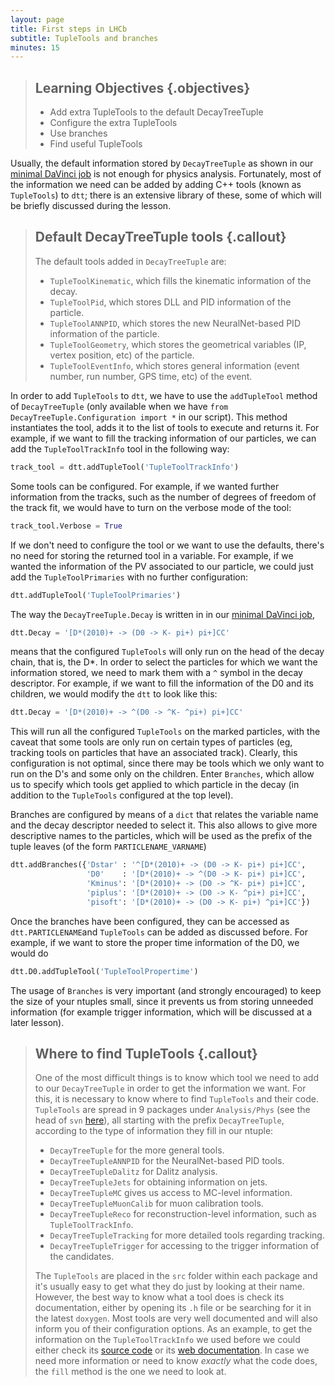 ```yaml
---
layout: page
title: First steps in LHCb
subtitle: TupleTools and branches
minutes: 15
---
```


> ## Learning Objectives {.objectives}
>
> * Add extra TupleTools to the default DecayTreeTuple
> * Configure the extra TupleTools
> * Use branches
> * Find useful TupleTools

Usually, the default information stored by `DecayTreeTuple` as shown in our [minimal DaVinci job](09-minimal-dv-job.html) is not enough for physics analysis. 
Fortunately, most of the information we need can be added by adding C++ tools (known as `TupleTools`) to `dtt`;
there is an extensive library of these, some of which will be briefly discussed during the lesson.

> ## Default DecayTreeTuple tools {.callout}
> The default tools added in `DecayTreeTuple` are:
>
>  - `TupleToolKinematic`, which fills the kinematic information of the decay.
>  - `TupleToolPid`, which stores DLL and PID information of the particle.
>  - `TupleToolANNPID`, which stores the new NeuralNet-based PID information of the particle.
>  - `TupleToolGeometry`, which stores the geometrical variables (IP, vertex position, etc) of the particle.
>  - `TupleToolEventInfo`, which stores general information (event number, run number, GPS time, etc) of the event.

In order to add `TupleTools` to `dtt`, we have to use the `addTupleTool` method of `DecayTreeTuple` (only available when we have `from DecayTreeTuple.Configuration import *` in our script).
This method instantiates the tool, adds it to the list of tools to execute and returns it.
For example, if we want to fill the tracking information of our particles, we can add the `TupleToolTrackInfo` tool in the following way:

```python
track_tool = dtt.addTupleTool('TupleToolTrackInfo')
```

Some tools can be configured. For example, if we wanted further information from the tracks, such as the number of degrees of freedom of the track fit, we would have to turn on the verbose mode of the tool:

```python
track_tool.Verbose = True
```

If we don't need to configure the tool or we want to use the defaults, there's no need for storing the returned tool in a variable.
For example, if we wanted the information of the PV associated to our particle, we could just add the `TupleToolPrimaries` with no further configuration:

```python
dtt.addTupleTool('TupleToolPrimaries')
```

The way the `DecayTreeTuple.Decay` is written in in our [minimal DaVinci job](09-minimal-dv-job.html), 

```python
dtt.Decay = '[D*(2010)+ -> (D0 -> K- pi+) pi+]CC'
```

means that the configured `TupleTools` will only run on the head of the decay chain, that is, the D*.
In order to select the particles for which we want the information stored, we need to mark them with a `^` symbol in the decay descriptor.
For example, if we want to fill the information of the D0 and its children, we would modify the `dtt` to look like this:

```python
dtt.Decay = '[D*(2010)+ -> ^(D0 -> ^K- ^pi+) pi+]CC'
```

This will run all the configured `TupleTools` on the marked particles, with the caveat that some tools are only run on certain types of particles (eg, tracking tools on particles that have an associated track).
Clearly, this configuration is not optimal, since there may be tools which we only want to run on the D's and some only on the children. Enter `Branches`, which allow us to specify which tools get applied to which particle in the decay (in addition to the `TupleTools` configured at the top level).

Branches are configured by means of a `dict` that relates the variable name and the decay descriptor needed to select it. This also allows to give more descriptive names to the particles, which will be used as the prefix of the tuple leaves (of the form `PARTICLENAME_VARNAME`)

```python
dtt.addBranches({'Dstar' : '^[D*(2010)+ -> (D0 -> K- pi+) pi+]CC',
                 'D0'    : '[D*(2010)+ -> ^(D0 -> K- pi+) pi+]CC',
                 'Kminus': '[D*(2010)+ -> (D0 -> ^K- pi+) pi+]CC',
                 'piplus': '[D*(2010)+ -> (D0 -> K- ^pi+) pi+]CC',
                 'pisoft': '[D*(2010)+ -> (D0 -> K- pi+) ^pi+]CC'})
```

Once the branches have been configured, they can be accessed as `dtt.PARTICLENAME`and `TupleTools` can be added as discussed before.
For example, if we want to store the proper time information of the D0, we would do

```python
dtt.D0.addTupleTool('TupleToolPropertime')
```

The usage of `Branches` is very important (and strongly encouraged) to keep the size of your ntuples small, since it prevents us from storing unneeded information (for example trigger information, which will be discussed at a later lesson).

> ## Where to find TupleTools {.callout}
> One of the most difficult things is to know which tool we need to add to our `DecayTreeTuple` in order to get the information we want.
> For this, it is necessary to know where to find `TupleTools` and their code.
> `TupleTools` are spread in 9 packages under `Analysis/Phys` (see the head of `svn` [here](https://svnweb.cern.ch/trac/lhcb/browser/Analysis/trunk/Phys)), all starting with the prefix `DecayTreeTuple`, according to the type of information they fill in our ntuple:
>
> - `DecayTreeTuple` for the more general tools.
> - `DecayTreeTupleANNPID` for the NeuralNet-based PID tools.
> - `DecayTreeTupleDalitz` for Dalitz analysis.
> - `DecayTreeTupleJets` for obtaining information on jets.
> - `DecayTreeTupleMC` gives us access to MC-level information.
> - `DecayTreeTupleMuonCalib` for muon calibration tools.
> - `DecayTreeTupleReco` for reconstruction-level information, such as `TupleToolTrackInfo`.
> - `DecayTreeTupleTracking` for more detailed tools regarding tracking.
> - `DecayTreeTupleTrigger` for accessing to the trigger information of the candidates.
>
> The `TupleTools` are placed in the `src` folder within each package and it's usually easy to get what they do just by looking at their name.
> However, the best way to know what a tool does is check its documentation, either by opening its `.h` file or be searching for it in the latest `doxygen`.
> Most tools are very well documented and will also inform you of their configuration options.
> As an example, to get the information on the `TupleToolTrackInfo` we used before we could either check its [source code](https://svnweb.cern.ch/trac/lhcb/browser/Analysis/trunk/Phys/DecayTreeTupleReco/src/TupleToolTrackInfo.h) or its [web documentation](http://lhcb-release-area.web.cern.ch/LHCb-release-area/DOC/analysis/releases/latest/doxygen/da/ddd/class_tuple_tool_track_info.html).
> In case we need more information or need to know *exactly* what the code does, the `fill` method is the one we need to look at.

